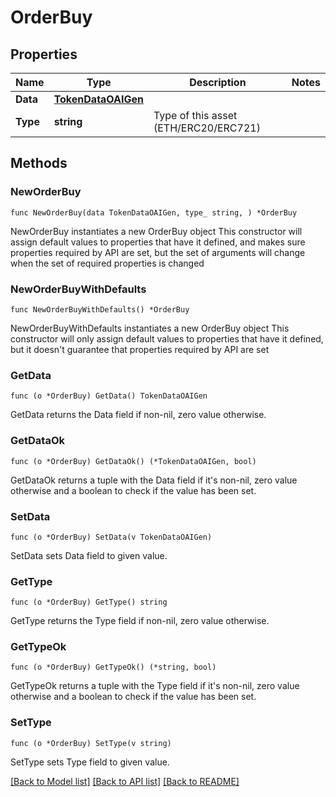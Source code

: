 # OrderBuy

## Properties

Name | Type | Description | Notes
------------ | ------------- | ------------- | -------------
**Data** | [**TokenDataOAIGen**](TokenDataOAIGen.md) |  | 
**Type** | **string** | Type of this asset (ETH/ERC20/ERC721) | 

## Methods

### NewOrderBuy

`func NewOrderBuy(data TokenDataOAIGen, type_ string, ) *OrderBuy`

NewOrderBuy instantiates a new OrderBuy object
This constructor will assign default values to properties that have it defined,
and makes sure properties required by API are set, but the set of arguments
will change when the set of required properties is changed

### NewOrderBuyWithDefaults

`func NewOrderBuyWithDefaults() *OrderBuy`

NewOrderBuyWithDefaults instantiates a new OrderBuy object
This constructor will only assign default values to properties that have it defined,
but it doesn't guarantee that properties required by API are set

### GetData

`func (o *OrderBuy) GetData() TokenDataOAIGen`

GetData returns the Data field if non-nil, zero value otherwise.

### GetDataOk

`func (o *OrderBuy) GetDataOk() (*TokenDataOAIGen, bool)`

GetDataOk returns a tuple with the Data field if it's non-nil, zero value otherwise
and a boolean to check if the value has been set.

### SetData

`func (o *OrderBuy) SetData(v TokenDataOAIGen)`

SetData sets Data field to given value.


### GetType

`func (o *OrderBuy) GetType() string`

GetType returns the Type field if non-nil, zero value otherwise.

### GetTypeOk

`func (o *OrderBuy) GetTypeOk() (*string, bool)`

GetTypeOk returns a tuple with the Type field if it's non-nil, zero value otherwise
and a boolean to check if the value has been set.

### SetType

`func (o *OrderBuy) SetType(v string)`

SetType sets Type field to given value.



[[Back to Model list]](../README.md#documentation-for-models) [[Back to API list]](../README.md#documentation-for-api-endpoints) [[Back to README]](../README.md)


